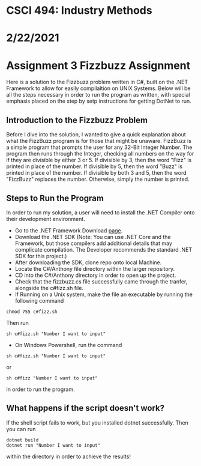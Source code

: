 # CSCI 494: Industry Methods
# 2/22/2021
# Assignment 3 Fizzbuzz Assignment

Here is a solution to the Fizzbuzz problem written in C#, built on the .NET Framework to allow for easily compilaltion on UNIX Systems. 
Below will be all the steps necessary in order to run the program as written, with special emphasis placed on the step by setp instructions for getting
DotNet to run. 

## Introduction to the Fizzbuzz Problem
Before I dive into the solution, I wanted to give a quick explanation about what the FizzBuzz program is for those that might be unaware. 
FizzBuzz is a simple program that prompts the user for any 32-Bit Integer Number. The program then runs through the Integer, checking all numbers on the way for if they are 
divisible by either 3 or 5. If divisible by 3, then the word "Fizz" is printed in place of the number. If divisible by 5, then the word "Buzz" is printed in place of the number.
If divisible by both 3 and 5, then the word "FizzBuzz" replaces the number. Otherwise, simply the number is printed. 

## Steps to Run the Program
In order to run my solution, a user will need to install the .NET Compiler onto their development environment. 

* Go to the .NET Framework Download [page](https://dotnet.microsoft.com/download). 
* Download the .NET SDK (Note: You can use .NET Core and the Framework, but those compilers add additional details that may complicate compilation. The Developer recommends the standard .NET SDK for this project.)
* After downloading the SDK, clone repo onto local Machine. 
* Locate the C#/Anthony file directory within the larger repository. 
* CD into the C#/Anthony directory in order to open up the project. 
* Check that the fizzbuzz.cs file successfully came through the tranfer, alongside the c#fizz.sh file. 
* If Running on a Unix system, make the file an executable by running the following command 
~~~
chmod 755 c#fizz.sh
~~~
Then run 
~~~
sh c#fizz.sh "Number I want to input"
~~~

* On Windows Powershell, run the command 
~~~
sh c#fizz.sh "Number I want to input"
~~~
or 
~~~
sh c#fizz "Number I want to input"
~~~
in order to run the program. 

## What happens if the script doesn't work? 
If the shell script fails to work, but you installed dotnet successfully. Then you can run
~~~
dotnet build
dotnet run "Number I want to input"
~~~ 
within the directory in order to achieve the results! 

